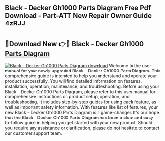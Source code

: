 ## Black - Decker Gh1000 Parts Diagram Free Pdf Download - Part-ATT New Repair Owner Guide 4zRJJ

# <h2><a href="http://dfsti1e.blite.top/?on=Black+-+Decker+Gh1000+Parts+Diagram">🔗Download New 👉🔴 Black - Decker Gh1000 Parts Diagram</a></h2>

[![Black - Decker Gh1000 Parts Diagram download](https://i.imgur.com/lujVjoI.png)](http://dfsti1e.blite.top/?on=Black+-+Decker+Gh1000+Parts+Diagram)
Welcome to the user manual for your newly upgraded Black - Decker Gh1000 Parts Diagram. This comprehensive guide is intended to help you understand and operate your product successfully. You will find detailed information on features, installation, operation, maintenance, and troubleshooting. Before using your Black - Decker Gh1000 Parts Diagram, please refer to this user manual for comprehensive instructions on product setup, operation, and troubleshooting. It includes step-by-step guides for using each feature, as well as important safety information. With features like list of features, your new Black - Decker Gh1000 Parts Diagram is a game-changer. It's our hope that the Black - Decker Gh1000 Parts Diagram has been a clear and easy-to-follow guide in helping you get started with your new product. Should you require any assistance or clarification, please do not hesitate to contact our customer support team.
